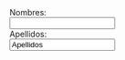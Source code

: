 <form action="/action_page.php>
<label for="name">Nombres:</label><br>
<input type="text" id="name" name "name"=value="Tusnombres"><br>
<label for="lname">Apellidos:</label><br>
<input type="text" id="lname" name "lname" value="Apellidos"><br>
</form>
